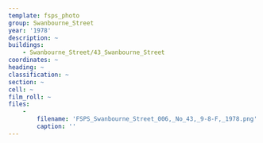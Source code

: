 ```yaml
---
template: fsps_photo
group: Swanbourne_Street
year: '1978'
description: ~
buildings:
    - Swanbourne_Street/43_Swanbourne_Street
coordinates: ~
heading: ~
classification: ~
section: ~
cell: ~
film_roll: ~
files:
    -
        filename: 'FSPS_Swanbourne_Street_006,_No_43,_9-8-F,_1978.png'
        caption: ''
---
```

